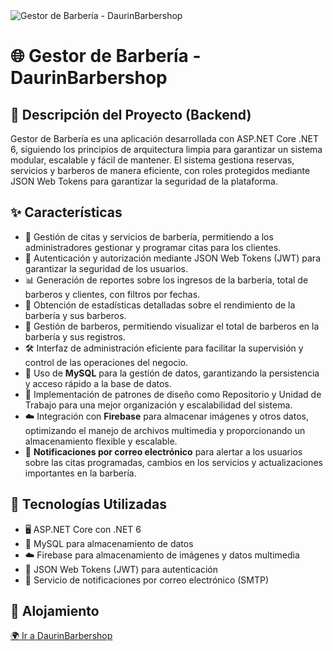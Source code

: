 <img src='https://i.imgur.com/30uMsG9.png' alt="Gestor de Barbería - DaurinBarbershop"/>

<h1>🌐 Gestor de Barbería - DaurinBarbershop</h1>

<h2>🔧 Descripción del Proyecto (Backend)</h2>

<p>Gestor de Barbería es una aplicación desarrollada con ASP.NET Core .NET 6, siguiendo los principios de arquitectura limpia para garantizar un sistema modular, escalable y fácil de mantener. El sistema gestiona reservas, servicios y barberos de manera eficiente, con roles protegidos mediante JSON Web Tokens para garantizar la seguridad de la plataforma.</p>

<h2>✨ Características</h2>
<ul>
    <li>📅 Gestión de citas y servicios de barbería, permitiendo a los administradores gestionar y programar citas para los clientes.</li>
    <li>🔐 Autenticación y autorización mediante JSON Web Tokens (JWT) para garantizar la seguridad de los usuarios.</li>
    <li>📊 Generación de reportes sobre los ingresos de la barbería, total de barberos y clientes, con filtros por fechas.</li>
    <li>👥 Obtención de estadísticas detalladas sobre el rendimiento de la barbería y sus barberos.</li>
    <li>💼 Gestión de barberos, permitiendo visualizar el total de barberos en la barbería y sus registros.</li>
    <li>🛠 Interfaz de administración eficiente para facilitar la supervisión y control de las operaciones del negocio.</li>
    <li>💾 Uso de <strong>MySQL</strong> para la gestión de datos, garantizando la persistencia y acceso rápido a la base de datos.</li>
    <li>🧰 Implementación de patrones de diseño como Repositorio y Unidad de Trabajo para una mejor organización y escalabilidad del sistema.</li>
    <li>☁️ Integración con <strong>Firebase</strong> para almacenar imágenes y otros datos, optimizando el manejo de archivos multimedia y proporcionando un almacenamiento flexible y escalable.</li>
    <li>📧 <strong>Notificaciones por correo electrónico</strong> para alertar a los usuarios sobre las citas programadas, cambios en los servicios y actualizaciones importantes en la barbería.</li>
</ul>

<h2>🔌 Tecnologías Utilizadas</h2>
<ul>
    <li>🖥 ASP.NET Core con .NET 6</li>
    <li>💾 MySQL para almacenamiento de datos</li>
    <li>☁️ Firebase para almacenamiento de imágenes y datos multimedia</li>
    <li>🔑 JSON Web Tokens (JWT) para autenticación</li>
    <li>📧 Servicio de notificaciones por correo electrónico (SMTP)</li>
</ul>

<h2>🚀 Alojamiento</h2>
<p><a href="https://daurinbarbershop.netlify.app" target="_blank">🌍 Ir a DaurinBarbershop</a></p>
